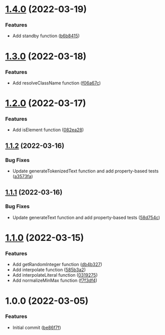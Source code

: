# [1.4.0](https://github.com/untemps/utils/compare/v1.3.0...v1.4.0) (2022-03-19)


### Features

* Add standby function ([b6b8415](https://github.com/untemps/utils/commit/b6b84157a94559c209980e7020527be92ca3bddf))

# [1.3.0](https://github.com/untemps/utils/compare/v1.2.0...v1.3.0) (2022-03-18)


### Features

* Add resolveClassName function ([f06a67c](https://github.com/untemps/utils/commit/f06a67ce54098f2e1a1c4ebfb9a08d39044c81b8))

# [1.2.0](https://github.com/untemps/utils/compare/v1.1.2...v1.2.0) (2022-03-17)


### Features

* Add isElement function ([082ea28](https://github.com/untemps/utils/commit/082ea28e213036fc62707872b405987d670436a7))

## [1.1.2](https://github.com/untemps/utils/compare/v1.1.1...v1.1.2) (2022-03-16)


### Bug Fixes

* Update generateTokenizedText function and add property-based tests ([a3573fa](https://github.com/untemps/utils/commit/a3573fac1baad37cb301bfab6d72b4de9452a04c))

## [1.1.1](https://github.com/untemps/utils/compare/v1.1.0...v1.1.1) (2022-03-16)


### Bug Fixes

* Update generateText function and add property-based tests ([58d754c](https://github.com/untemps/utils/commit/58d754cee09f3d625d5c5b71e664dbe284e0737f))

# [1.1.0](https://github.com/untemps/utils/compare/v1.0.0...v1.1.0) (2022-03-15)


### Features

* Add getRandomInteger function ([db4b327](https://github.com/untemps/utils/commit/db4b327b423aa61ffff2c6bdb4974934137c37a9))
* Add interpolate function ([585b3a2](https://github.com/untemps/utils/commit/585b3a255990afb64410fc018ecfe6578bf72a92))
* Add interpolateLiteral function ([0319275](https://github.com/untemps/utils/commit/03192758586c25a3790810788313c0fd99aef3f0))
* Add normalizeMinMax function ([f7f3df4](https://github.com/untemps/utils/commit/f7f3df4bb5cfc0cde8796d36872889e0eb46ff44))

# 1.0.0 (2022-03-05)


### Features

* Initial commit ([be86f7f](https://github.com/untemps/utils/commit/be86f7ff57f4e4f7b0eb0182d57162f16e377ac3))
